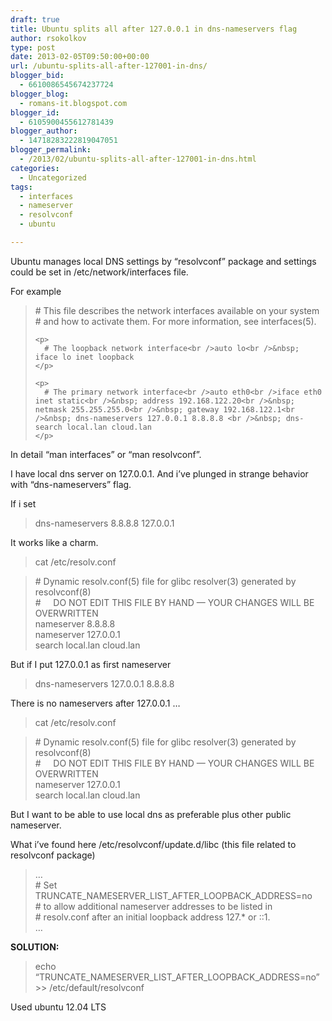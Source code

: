 ```yaml
---
draft: true
title: Ubuntu splits all after 127.0.0.1 in dns-nameservers flag
author: rsokolkov
type: post
date: 2013-02-05T09:50:00+00:00
url: /ubuntu-splits-all-after-127001-in-dns/
blogger_bid:
  - 6610086545674237724
blogger_blog:
  - romans-it.blogspot.com
blogger_id:
  - 6105900455612781439
blogger_author:
  - 14718283222819047051
blogger_permalink:
  - /2013/02/ubuntu-splits-all-after-127001-in-dns.html
categories:
  - Uncategorized
tags:
  - interfaces
  - nameserver
  - resolvconf
  - ubuntu

---
```

<div dir="ltr" style="text-align: left;" trbidi="on">
  Ubuntu manages local DNS settings by &#8220;resolvconf&#8221; package and settings could be set in /etc/network/interfaces file.</p> 
  
  <p>
    For example
  </p>
  
  <blockquote class="tr_bq" style="text-align: left;">
    <p>
      # This file describes the network interfaces available on your system<br /># and how to activate them. For more information, see interfaces(5).
    </p>
    
    <p>
      # The loopback network interface<br />auto lo<br />&nbsp; iface lo inet loopback
    </p>
    
    <p>
      # The primary network interface<br />auto eth0<br />iface eth0 inet static<br />&nbsp; address 192.168.122.20<br />&nbsp; netmask 255.255.255.0<br />&nbsp; gateway 192.168.122.1<br />&nbsp; dns-nameservers 127.0.0.1 8.8.8.8 <br />&nbsp; dns-search local.lan cloud.lan
    </p>
  </blockquote>
  
  <p>
    In detail &#8220;man interfaces&#8221; or &#8220;man resolvconf&#8221;.
  </p>
  
  <p>
    I have local dns server on 127.0.0.1. And i&#8217;ve plunged in strange behavior with &#8220;dns-nameservers&#8221; flag.
  </p>
  
  <p>
    If i set
  </p>
  
  <blockquote class="tr_bq">
    <div style="text-align: left;">
      dns-nameservers 8.8.8.8 127.0.0.1
    </div>
  </blockquote>
  
  <p>
    It works like a charm.
  </p>
  
  <blockquote class="tr_bq">
    <p>
      cat /etc/resolv.conf
    </p>
  </blockquote>
  
  <blockquote class="tr_bq">
    <p>
      # Dynamic resolv.conf(5) file for glibc resolver(3) generated by resolvconf(8)<br />#&nbsp;&nbsp;&nbsp;&nbsp; DO NOT EDIT THIS FILE BY HAND &#8212; YOUR CHANGES WILL BE OVERWRITTEN<br />nameserver 8.8.8.8<br />nameserver 127.0.0.1<br />search local.lan cloud.lan
    </p>
  </blockquote>
  
  <p>
    But if I put 127.0.0.1 as first nameserver
  </p>
  
  <blockquote class="tr_bq">
    <p>
      dns-nameservers 127.0.0.1 8.8.8.8
    </p>
  </blockquote>
  
  <p>
    There is no nameservers after 127.0.0.1 &#8230;
  </p>
  
  <blockquote class="tr_bq">
    <p>
      cat /etc/resolv.conf&nbsp;
    </p>
  </blockquote>
  
  <blockquote class="tr_bq">
    <p>
      # Dynamic resolv.conf(5) file for glibc resolver(3) generated by resolvconf(8)<br />#&nbsp;&nbsp;&nbsp;&nbsp; DO NOT EDIT THIS FILE BY HAND &#8212; YOUR CHANGES WILL BE OVERWRITTEN<br />nameserver 127.0.0.1<br />search local.lan cloud.lan
    </p>
  </blockquote>
  
  <p>
    But I want to be able to use local dns as preferable plus other public nameserver.
  </p>
  
  <p>
    What i&#8217;ve found here /etc/resolvconf/update.d/libc (this file related to resolvconf package)
  </p>
  
  <blockquote class="tr_bq">
    <p>
      &#8230;<br /> # Set TRUNCATE_NAMESERVER_LIST_AFTER_LOOPBACK_ADDRESS=no<br /># to allow additional nameserver addresses to be listed in<br /># resolv.conf after an initial loopback address 127.* or ::1.<br /> &#8230;
    </p>
  </blockquote>
  
  <p>
    <b>SOLUTION:</b>
  </p>
  
  <blockquote class="tr_bq">
    <p>
      echo &#8220;TRUNCATE_NAMESERVER_LIST_AFTER_LOOPBACK_ADDRESS=no&#8221; >> /etc/default/resolvconf
    </p>
  </blockquote>
  
  <p>
    Used ubuntu 12.04 LTS
  </p>
  
  <p>
    </div>
